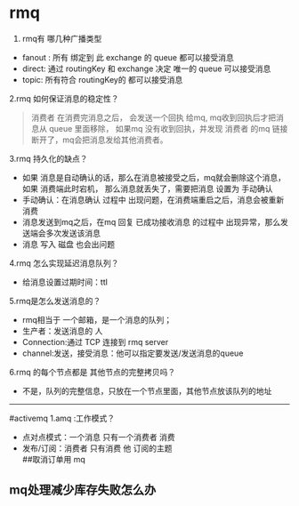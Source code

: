 # rmq
1. rmq有 哪几种广播类型
- fanout : 所有 绑定到 此 exchange 的 queue 都可以接受消息
- direct: 通过 routingKey 和 exchange 决定 唯一的 queue 可以接受消息
- topic: 所有符合 routingKey的 都可以接受消息

2.rmq 如何保证消息的稳定性？
> 消费者 在消费完消息之后， 会发送一个回执 给mq, mq收到回执后才把消息从 queue 里面移除，
如果mq 没有收到回执，并发现 消费者 的mq 链接断开了，mq会把消息发给其他消费者。

3.rmq 持久化的缺点？
- 如果 消息是自动确认的话，那么在消息被接受之后，mq就会删除这个消息，如果 消费端此时宕机，
那么消息就丢失了，需要把消息 设置为 手动确认
- 手动确认：在消息确认 过程中 出现问题，在消费端重启之后，消息会被重新消费
- 消息发送到mq之后，在mq 回复 已成功接收消息 的过程中 出现异常，那么发送端会多次发送该消息
- 消息 写入 磁盘 也会出问题

4.rmq 怎么实现延迟消息队列？
- 给消息设置过期时间：ttl

5.rmq是怎么发送消息的？
- rmq相当于 一个邮箱，是一个消息的队列；
- 生产者：发送消息的 人
- Connection:通过 TCP 连接到 rmq server
- channel:发送，接受消息：他可以指定要发送/发送消息的queue

6.rmq 的每个节点都是 其他节点的完整拷贝吗？
- 不是，队列的完整信息，只放在一个节点里面，其他节点放该队列的地址


---
#activemq
1.amq :工作模式？
- 点对点模式：一个消息 只有一个消费者 消费
- 发布/订阅：消费者 只有消费 他 订阅的主题  
##取消订单用 mq

## mq处理减少库存失败怎么办




